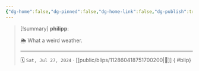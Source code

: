 ```yaml
---
{"dg-home":false,"dg-pinned":false,"dg-home-link":false,"dg-publish":true,"tags":["dgblip"],"disabled rules":["yaml-title","yaml-title-alias","file-name-heading"],"title":"philipp on mastodon @ 2024-07-27","created-date":"2024-07-27T20:48:43","id":112860418751700200,"updated-date":"2025-05-02T08:50:44","dg-path":"blips/112860418751700200.md","permalink":"/blips/112860418751700200/","dgPassFrontmatter":true}
---
```


> [!summary] **philipp**:
>
> 🌦️ What a weird weather.
> - - -
>
> 🗓️ `Sat, Jul 27, 2024` · [[public/blips/112860418751700200\|🔗]]
{ #blip}

